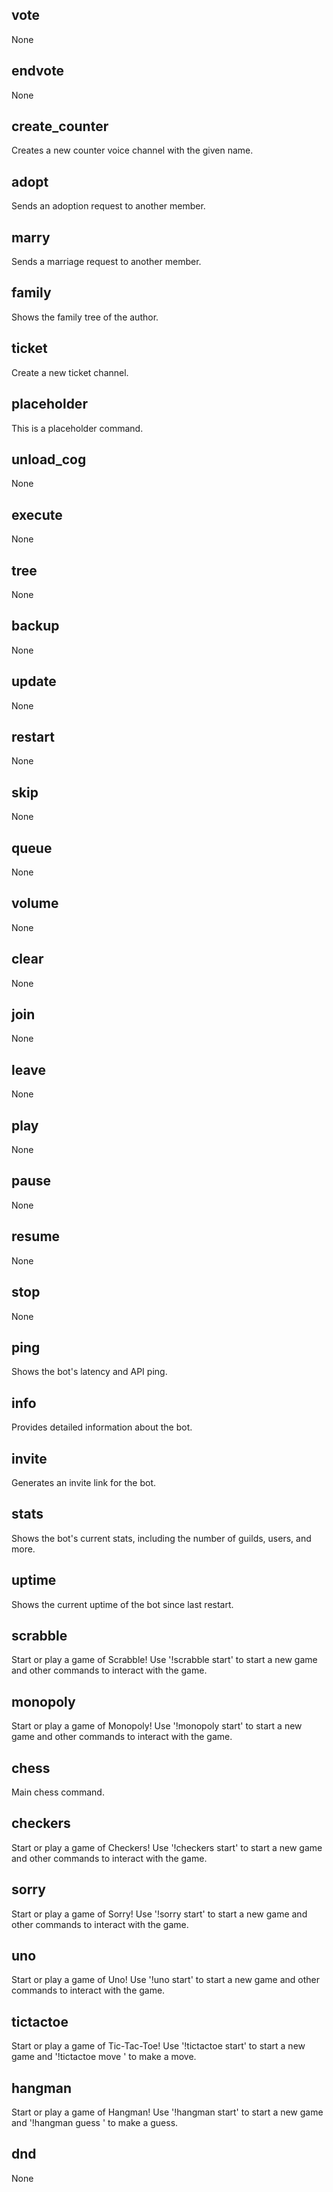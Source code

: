 ## vote

None

## endvote

None

## create_counter

Creates a new counter voice channel with the given name.

## adopt

Sends an adoption request to another member.

## marry

Sends a marriage request to another member.

## family

Shows the family tree of the author.

## ticket

Create a new ticket channel.

## placeholder

This is a placeholder command.

## unload_cog

None

## execute

None

## tree

None

## backup

None

## update

None

## restart

None

## skip

None

## queue

None

## volume

None

## clear

None

## join

None

## leave

None

## play

None

## pause

None

## resume

None

## stop

None

## ping

Shows the bot's latency and API ping.

## info

Provides detailed information about the bot.

## invite

Generates an invite link for the bot.

## stats

Shows the bot's current stats, including the number of guilds, users, and more.

## uptime

Shows the current uptime of the bot since last restart.

## scrabble

Start or play a game of Scrabble! Use '!scrabble start' to start a new game and other commands to interact with the game.

## monopoly

Start or play a game of Monopoly! Use '!monopoly start' to start a new game and other commands to interact with the game.

## chess

Main chess command.

## checkers

Start or play a game of Checkers! Use '!checkers start' to start a new game and other commands to interact with the game.

## sorry

Start or play a game of Sorry! Use '!sorry start' to start a new game and other commands to interact with the game.

## uno

Start or play a game of Uno! Use '!uno start' to start a new game and other commands to interact with the game.

## tictactoe

Start or play a game of Tic-Tac-Toe! Use '!tictactoe start' to start a new game and '!tictactoe move <position>' to make a move.

## hangman

Start or play a game of Hangman! Use '!hangman start' to start a new game and '!hangman guess <letter>' to make a guess.

## dnd

None

